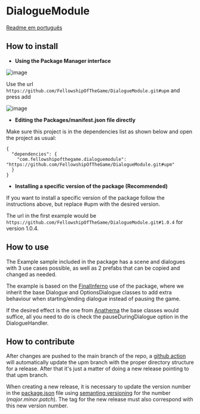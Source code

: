 # DialogueModule

[Readme em português](README_PORTUGUÊS.md)

## __How to install__
- __Using the Package Manager interface__

![image](https://user-images.githubusercontent.com/10902660/153759347-7959671b-517c-4c6f-8cf0-1b6ed2c5b7e5.png)

Use the url ```https://github.com/FellowshipOfTheGame/DialogueModule.git#upm``` and press add

![image](https://user-images.githubusercontent.com/10902660/153759448-f436817a-42ce-49a5-bbfd-fca1406b8ede.png)

- __Editing the Packages/manifest.json file directly__

Make sure this project is in the dependencies list as shown below and open the project as usual:

    {
      "dependencies": {
        "com.fellowshipofthegame.dialoguemodule": "https://github.com/FellowshipOfTheGame/DialogueModule.git#upm"
      }
    }

- __Installing a specific version of the package (Recommended)__

If you want to install a specific version of the package follow the instructions above, but replace #upm with the desired version.

The url in the first example would be ```https://github.com/FellowshipOfTheGame/DialogueModule.git#1.0.4``` for version 1.0.4.

## __How to use__

The Example sample included in the package has a scene and dialogues with 3 use cases possible, as well as 2 prefabs that can be copied and changed as needed.

The example is based on the [FinalInferno](https://github.com/FellowshipOfTheGame/FinalInferno) use of the package, where we inherit the base Dialogue and OptionsDialogue classes to add extra behaviour when starting/ending dialogue instead of pausing the game.

If the desired effect is the one from [Anathema](https://github.com/FellowshipOfTheGame/anathema) the base classes would suffice, all you need to do is check the pauseDuringDialogue option in the DialogueHandler.

## __How to contribute__

After changes are pushed to the main branch of the repo, a [github action](.github/workflows/UpdateUPMBranch.yml) will automatically update the upm branch with the proper directory structure for a release. After that it's just a matter of doing a new release pointing to that upm branch.

When creating a new release, it is necessary to update the version number in the [package.json](Assets/UPM/package.json) file using [semanting versioning](https://semver.org/) for the number (_major_._minor_._patch_). The tag for the new release must also correspond with this new version number.
